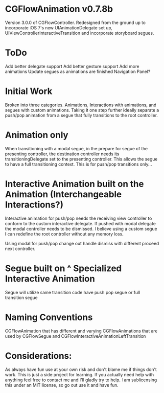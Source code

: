 CGFlowAnimation v0.7.8b
=======================

Version 3.0.0 of CGFlowController. Redesigned from the ground up to incorporate iOS 7's new UIAnimationDelegate set up, UIViewControllerInteractiveTransition and incorporate storyboard segues.


ToDo
====
Add better delegate support
Add better gesture support
Add more animations
Update segues as animations are finished
Navigation Panel?


Initial Work
============
Broken into three categories. Animations, Interactions with animations, and segues with custom animations.
Taking it one step further ideally separate a push/pop animation from a segue that fully transitions to the
root controller.


Animation only
==============
When transitioning with a modal segue, in the prepare for segue of the presenting controller, the destination
controller needs its transitioningDelegate set to the presenting controller. This allows the segue to have a 
full transitioning context. This is for push/pop transitions only...


Interactive Animation built on the Animation (Interchangeable Interactions?)
============================================================================
Interactive animation for push/pop needs the receiving view controller to conform to the custom interactive
delegate. If pushed with modal delegate the modal controller needs to be dismissed. I believe using a custom segue
I can redefine the root controller without any memory loss.

Using modal for push/pop change out handle dismiss with different proceed next controller.


Segue built on ^ Specialized Interactive Animation
==================================================
Segue will utilize same transition code have push pop segue or full transition segue


Naming Conventions
==================
CGFlowAnimation
that has different and varying CGFlowAnimations
that are used by CGFlowSegue and CGFlowInteractiveAnimationLeftTransition

Considerations:
===============
As always have fun use at your own risk and don't blame me if things don't work. This is just a side project for learning.
If you actually need help with anything feel free to contact me and I'll gladly try to help. I am sublicensing this under
an MIT license, so go out use it and have fun.